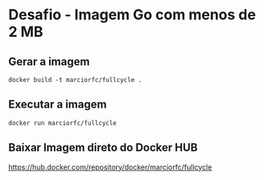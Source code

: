 # Desafio - Imagem Go com menos de 2 MB

## Gerar a imagem
```
docker build -t marciorfc/fullcycle .
```

## Executar a imagem
```
docker run marciorfc/fullcycle
```

## Baixar Imagem direto do Docker HUB

https://hub.docker.com/repository/docker/marciorfc/fullcycle